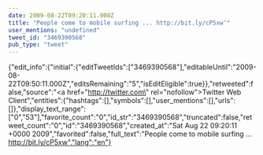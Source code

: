 ```yaml
---
date: 2009-08-22T09:20:11.000Z
title: "People come to mobile surfing ... http://bit.ly/cP5xw″"
user_mentions: "undefined"
tweet_id: "3469390568"
pub_type: "tweet"
---
```

{"edit_info":{"initial":{"editTweetIds":["3469390568"],"editableUntil":"2009-08-22T09:50:11.000Z","editsRemaining":"5","isEditEligible":true}},"retweeted":false,"source":"<a href=\"http://twitter.com\" rel=\"nofollow\">Twitter Web Client</a>","entities":{"hashtags":[],"symbols":[],"user_mentions":[],"urls":[]},"display_text_range":["0","53"],"favorite_count":"0","id_str":"3469390568","truncated":false,"retweet_count":"0","id":"3469390568","created_at":"Sat Aug 22 09:20:11 +0000 2009","favorited":false,"full_text":"People come to mobile surfing ... http://bit.ly/cP5xw","lang":"en"}
